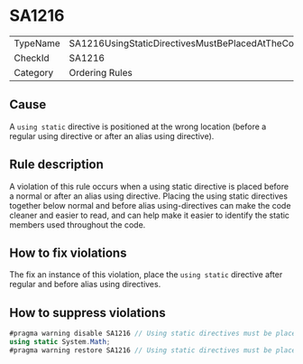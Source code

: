 # SA1216

<table>
<tr>
  <td>TypeName</td>
  <td>SA1216UsingStaticDirectivesMustBePlacedAtTheCorrectLocation</td>
</tr>
<tr>
  <td>CheckId</td>
  <td>SA1216</td>
</tr>
<tr>
  <td>Category</td>
  <td>Ordering Rules</td>
</tr>
</table>

## Cause

A `using static` directive is positioned at the wrong location (before a regular using directive or after an alias using directive).

## Rule description

A violation of this rule occurs when a using static directive is placed before a normal or after an alias using directive. Placing the using static directives together below normal and before alias using-directives can make the code cleaner and easier to read, and can help make it easier to identify the static members used throughout the code.

## How to fix violations

The fix an instance of this violation, place the `using static` directive after regular and before alias using directives.

## How to suppress violations

```csharp
#pragma warning disable SA1216 // Using static directives must be placed at the correct location
using static System.Math;
#pragma warning restore SA1216 // Using static directives must be placed at the correct location
```
